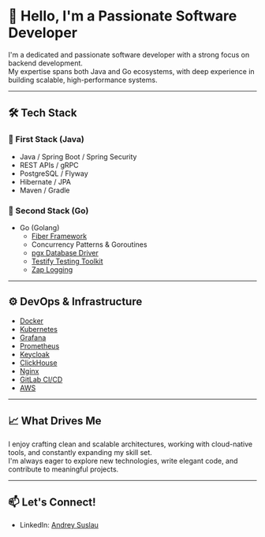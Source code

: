# 👋 Hello, I'm a Passionate Software Developer

I'm a dedicated and passionate software developer with a strong focus on backend development.  
My expertise spans both Java and Go ecosystems, with deep experience in building scalable, high-performance systems.

---

## 🛠 Tech Stack

### 🌟 First Stack (Java)
- Java / Spring Boot / Spring Security
- REST APIs / gRPC
- PostgreSQL / Flyway
- Hibernate / JPA
- Maven / Gradle

### 🚀 Second Stack (Go)
- Go (Golang)
  - [Fiber Framework](https://gofiber.io/)
  - Concurrency Patterns & Goroutines
  - [pgx Database Driver](https://github.com/jackc/pgx)
  - [Testify Testing Toolkit](https://github.com/stretchr/testify)
  - [Zap Logging](https://github.com/uber-go/zap)

---

## ⚙️ DevOps & Infrastructure

- [Docker](https://www.docker.com/)
- [Kubernetes](https://kubernetes.io/)
- [Grafana](https://grafana.com/)
- [Prometheus](https://prometheus.io/)
- [Keycloak](https://www.keycloak.org/)
- [ClickHouse](https://clickhouse.com/)
- [Nginx](https://www.nginx.com/)
- [GitLab CI/CD](https://docs.gitlab.com/ee/ci/)
- [AWS](https://aws.amazon.com/)

---

## 📈 What Drives Me

I enjoy crafting clean and scalable architectures, working with cloud-native tools, and constantly expanding my skill set.  
I'm always eager to explore new technologies, write elegant code, and contribute to meaningful projects.

---

## 📫 Let's Connect!

- LinkedIn: [Andrey Suslau](https://www.linkedin.com/in/andrey-suslau)
